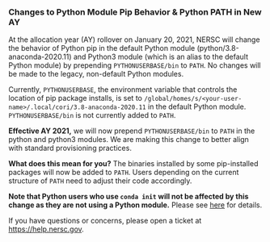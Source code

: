 ### Changes to Python Module Pip Behavior & Python PATH in New AY

At the allocation year (AY) rollover on January 20, 2021, NERSC will change the 
behavior of Python pip in the default Python module 
(python/3.8-anaconda-2020.11) and Python3 module (which is an alias to the 
default Python module) by prepending `PYTHONUSERBASE/bin` to `PATH`. No changes 
will be made to the legacy, non-default Python modules.

Currently, `PYTHONUSERBASE`, the environment variable that controls the 
location of pip package installs, is set to 
`/global/homes/s/<your-user-name>/.local/cori/3.8-anaconda-2020.11` 
in the default Python module.  `PYTHONUSERBASE/bin` is not currently added to 
`PATH`. 

**Effective AY 2021,** we will now prepend `PYTHONUSERBASE/bin` to `PATH` in the
python and python3 modules. We are making this change to better align with
standard provisioning practices.

**What does this mean for you?**
The binaries installed by some pip-installed packages will now be added to 
`PATH`. Users depending on the current structure of `PATH` need to adjust their 
code accordingly. 

**Note that Python users who use `conda init` will not be affected by this 
change as they are not using a Python module.** Please see 
[here](https://docs.nersc.gov/development/languages/python/nersc-python/#option-3-conda-init-conda-activate)
for details. 

If you have questions or concerns, please open a ticket at 
<https://help.nersc.gov>. 

